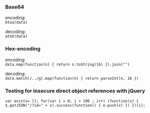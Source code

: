 ### Base64
encoding:  
`btoa(data)` 

decoding:  
`atob(data)` 

### Hex-encoding
encoding:  
`data.map(function(n) { return n.toString(16) }).join("")`

decoding:  
`data.match(/../g).map(function(n) { return parseInt(n, 16 })`

### Testing for insecure direct object references with jQuery

    var exists= []; for(var i = 0; i < 100 ; i++) (function(x) { $.getJSON("/?id=" + x).success(function() { e.push(x) }) })(i);
